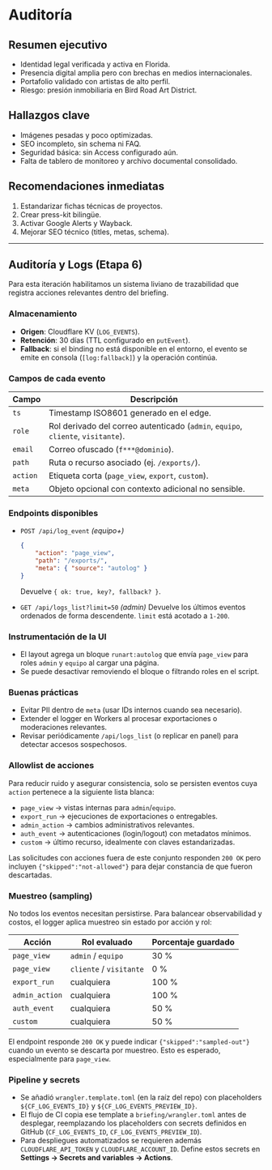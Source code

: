 # Auditoría

## Resumen ejecutivo
- Identidad legal verificada y activa en Florida.  
- Presencia digital amplia pero con brechas en medios internacionales.  
- Portafolio validado con artistas de alto perfil.  
- Riesgo: presión inmobiliaria en Bird Road Art District.

## Hallazgos clave
- Imágenes pesadas y poco optimizadas.  
- SEO incompleto, sin schema ni FAQ.  
- Seguridad básica: sin Access configurado aún.  
- Falta de tablero de monitoreo y archivo documental consolidado.

## Recomendaciones inmediatas
1. Estandarizar fichas técnicas de proyectos.  
2. Crear press-kit bilingüe.  
3. Activar Google Alerts y Wayback.  
4. Mejorar SEO técnico (titles, metas, schema).

---

## Auditoría y Logs (Etapa 6)

Para esta iteración habilitamos un sistema liviano de trazabilidad que registra acciones relevantes dentro del briefing.

### Almacenamiento
- **Origen**: Cloudflare KV (`LOG_EVENTS`).
- **Retención**: 30 días (TTL configurado en `putEvent`).
- **Fallback**: si el binding no está disponible en el entorno, el evento se emite en consola (`[log:fallback]`) y la operación continúa.

### Campos de cada evento
| Campo | Descripción |
| --- | --- |
| `ts` | Timestamp ISO8601 generado en el edge. |
| `role` | Rol derivado del correo autenticado (`admin`, `equipo`, `cliente`, `visitante`). |
| `email` | Correo ofuscado (`f***@dominio`). |
| `path` | Ruta o recurso asociado (ej. `/exports/`). |
| `action` | Etiqueta corta (`page_view`, `export`, `custom`). |
| `meta` | Objeto opcional con contexto adicional no sensible. |

### Endpoints disponibles
- `POST /api/log_event` *(equipo+)*
	```json
	{
		"action": "page_view",
		"path": "/exports/",
		"meta": { "source": "autolog" }
	}
	```
	Devuelve `{ ok: true, key?, fallback? }`.

- `GET /api/logs_list?limit=50` *(admin)*
	Devuelve los últimos eventos ordenados de forma descendente. `limit` está acotado a `1-200`.

### Instrumentación de la UI
- El layout agrega un bloque `runart:autolog` que envía `page_view` para roles `admin` y `equipo` al cargar una página.
- Se puede desactivar removiendo el bloque o filtrando roles en el script.

### Buenas prácticas
- Evitar PII dentro de `meta` (usar IDs internos cuando sea necesario).
- Extender el logger en Workers al procesar exportaciones o moderaciones relevantes.
- Revisar periódicamente `/api/logs_list` (o replicar en panel) para detectar accesos sospechosos.

### Allowlist de acciones
Para reducir ruido y asegurar consistencia, solo se persisten eventos cuya `action` pertenece a la siguiente lista blanca:

- `page_view` &rarr; vistas internas para `admin`/`equipo`.
- `export_run` &rarr; ejecuciones de exportaciones o entregables.
- `admin_action` &rarr; cambios administrativos relevantes.
- `auth_event` &rarr; autenticaciones (login/logout) con metadatos mínimos.
- `custom` &rarr; último recurso, idealmente con claves estandarizadas.

Las solicitudes con acciones fuera de este conjunto responden `200 OK` pero incluyen `{"skipped":"not-allowed"}` para dejar constancia de que fueron descartadas.

### Muestreo (sampling)
No todos los eventos necesitan persistirse. Para balancear observabilidad y costos, el logger aplica muestreo sin estado por acción y rol:

| Acción        | Rol evaluado           | Porcentaje guardado |
| ------------- | ---------------------- | ------------------- |
| `page_view`   | `admin` / `equipo`     | 30 %                |
| `page_view`   | `cliente` / `visitante`| 0 %                 |
| `export_run`  | cualquiera             | 100 %               |
| `admin_action`| cualquiera             | 100 %               |
| `auth_event`  | cualquiera             | 50 %                |
| `custom`      | cualquiera             | 50 %                |

El endpoint responde `200 OK` y puede indicar `{"skipped":"sampled-out"}` cuando un evento se descarta por muestreo. Esto es esperado, especialmente para `page_view`.

### Pipeline y secrets
- Se añadió `wrangler.template.toml` (en la raíz del repo) con placeholders `${CF_LOG_EVENTS_ID}` y `${CF_LOG_EVENTS_PREVIEW_ID}`.
- El flujo de CI copia ese template a `briefing/wrangler.toml` antes de desplegar, reemplazando los placeholders con secrets definidos en GitHub (`CF_LOG_EVENTS_ID`, `CF_LOG_EVENTS_PREVIEW_ID`).
- Para despliegues automatizados se requieren además `CLOUDFLARE_API_TOKEN` y `CLOUDFLARE_ACCOUNT_ID`. Define estos secrets en **Settings → Secrets and variables → Actions**.
